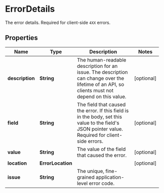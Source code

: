 

# ErrorDetails

The error details. Required for client-side `4XX` errors.

## Properties

| Name | Type | Description | Notes |
|------------ | ------------- | ------------- | -------------|
|**description** | **String** | The human-readable description for an issue. The description can change over the lifetime of an API, so clients must not depend on this value. |  [optional] |
|**field** | **String** | The field that caused the error. If this field is in the body, set this value to the field&#39;s JSON pointer value. Required for client-side errors. |  [optional] |
|**value** | **String** | The value of the field that caused the error. |  [optional] |
|**location** | **ErrorLocation** |  |  [optional] |
|**issue** | **String** | The unique, fine-grained application-level error code. |  |



